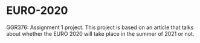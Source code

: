 # EURO-2020
GGR376: Assignment 1 project. This project is based on an article that talks about whether the EURO 2020 will take place in the summer of 2021 or not. 
